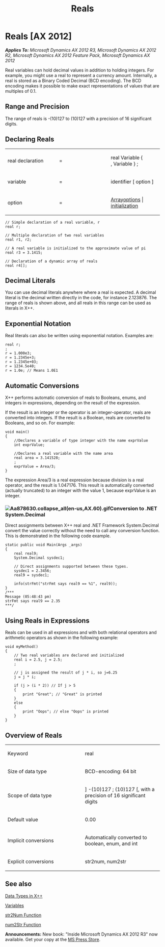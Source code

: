 ﻿---
title: Reals
TOCTitle: Reals
ms:assetid: e07c04d3-0a57-4e69-99dd-ca7480b77797
ms:mtpsurl: https://msdn.microsoft.com/en-us/library/Aa878630(v=AX.60)
ms:contentKeyID: 35252090
ms.date: 05/18/2015
mtps_version: v=AX.60
---

# Reals [AX 2012]


_**Applies To:** Microsoft Dynamics AX 2012 R3, Microsoft Dynamics AX 2012 R2, Microsoft Dynamics AX 2012 Feature Pack, Microsoft Dynamics AX 2012_

Real variables can hold decimal values in addition to holding integers. For example, you might use a real to represent a currency amount. Internally, a real is stored as a Binary Coded Decimal (BCD encoding). The BCD encoding makes it possible to make exact representations of values that are multiples of 0.1.

## Range and Precision

The range of reals is -(10)127 to (10)127 with a precision of 16 significant digits.

## Declaring Reals

<table>
<colgroup>
<col style="width: 33%" />
<col style="width: 33%" />
<col style="width: 33%" />
</colgroup>
<tbody>
<tr class="odd">
<td><p>real declaration</p></td>
<td><p>=</p></td>
<td><p>real Variable { , Variable } ;</p></td>
</tr>
<tr class="even">
<td><p>variable</p></td>
<td><p>=</p></td>
<td><p>identifier [ option ]</p></td>
</tr>
<tr class="odd">
<td><p>option</p></td>
<td><p>=</p></td>
<td><p><a href="arrays.md">Arrayoptions</a> | <a href="declaration-of-variables.md">initialization</a></p></td>
</tr>
</tbody>
</table>


    // Simple declaration of a real variable, r
    real r;
     
    // Multiple declaration of two real variables
    real r1, r2;
     
    // A real variable is initialized to the approximate value of pi
    real r3 = 3.1415;
     
    // Declaration of a dynamic array of reals
    real r4[];

## Decimal Literals

You can use decimal literals anywhere where a real is expected. A decimal literal is the decimal written directly in the code, for instance 2.123876. The range of reals is shown above, and all reals in this range can be used as literals in X++.

## Exponential Notation

Real literals can also be written using exponential notation. Examples are:

    real r;
    ;
    r = 1.000e3;
    r = 1.2345e+3;
    r = 1.2345e+03;
    r = 1234.5e40;
    r = 1.0e; // Means 1.0E1

## Automatic Conversions

X++ performs automatic conversion of reals to Booleans, enums, and integers in expressions, depending on the result of the expression.

If the result is an integer or the operator is an integer-operator, reals are converted into integers. If the result is a Boolean, reals are converted to Booleans, and so on. For example:

    void main()
    {
        //Declares a variable of type integer with the name exprValue
        int exprValue;
     
        //Declares a real variable with the name area
        real area = 3.141528;
        ;
        exprValue = Area/3;
    }

The expression Area/3 is a real expression because division is a real operator, and the result is 1.047176. This result is automatically converted (actually truncated) to an integer with the value 1, because exprValue is an integer.

### ![Aa878630.collapse\_all(en-us,AX.60).gif](images/Gg863931.collapse_all(en-us,AX.60).gif "Aa878630.collapse_all(en-us,AX.60).gif")Conversion to .NET System.Decimal

Direct assignments between X++ real and .NET Framework System.Decimal convert the value correctly without the need to call any conversion function. This is demonstrated in the following code example.

    static public void Main(Args _args)
    {
        real real9;
        System.Decimal sysdec1;
        
        // Direct assignments supported between these types.
        sysdec1 = 2.3456;
        real9 = sysdec1;
        
        info(strFmt("strFmt says real9 == %1", real9));
    }
    /***
    Message (05:48:43 pm)
    strFmt says real9 == 2.35
    ***/

## Using Reals in Expressions

Reals can be used in all expressions and with both relational operators and arithmetic operators as shown in the following example:

    void myMethod() 
    {
        // Two real variables are declared and initialized
        real i = 2.5, j = 2.5;
        ; 
     
        // j is assigned the result of j * i, so j=6.25
        j = j * i; 
     
        if (j > (i * 2)) // If j > 5 
        {
            print "Great"; // "Great" is printed
        }
        else 
        {
            print "Oops"; // else "Oops" is printed
        }
    }

## Overview of Reals

<table>
<colgroup>
<col style="width: 50%" />
<col style="width: 50%" />
</colgroup>
<tbody>
<tr class="odd">
<td><p>Keyword</p></td>
<td><p>real</p></td>
</tr>
<tr class="even">
<td><p>Size of data type</p></td>
<td><p>BCD-encoding: 64 bit</p></td>
</tr>
<tr class="odd">
<td><p>Scope of data type</p></td>
<td><p>] -(10)127 ; (10)127 [, with a precision of 16 significant digits</p></td>
</tr>
<tr class="even">
<td><p>Default value</p></td>
<td><p>0.00</p></td>
</tr>
<tr class="odd">
<td><p>Implicit conversions</p></td>
<td><p>Automatically converted to boolean, enum, and int</p></td>
</tr>
<tr class="even">
<td><p>Explicit conversions</p></td>
<td><p>str2num, num2str</p></td>
</tr>
</tbody>
</table>


## See also

[Data Types in X++](data-types-in-x.md)

[Variables](variables.md)

[str2Num Function](https://msdn.microsoft.com/en-us/library/aa591754\(v=ax.60\))

[num2Str Function](https://msdn.microsoft.com/en-us/library/aa866120\(v=ax.60\))

  
**Announcements:** New book: "Inside Microsoft Dynamics AX 2012 R3" now available. Get your copy at the [MS Press Store](https://www.microsoftpressstore.com/store/inside-microsoft-dynamics-ax-2012-r3-9780735685109).

